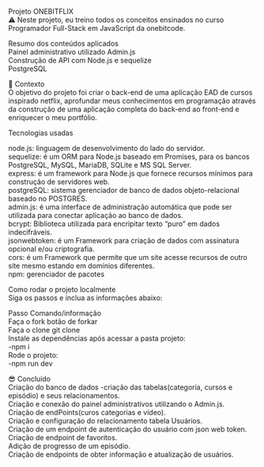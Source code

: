 Projeto
ONEBITFLIX<br>
⚠️ Neste projeto, eu treino todos os conceitos ensinados no curso Programador Full-Stack em JavaScript da onebitcode.<br>

Resumo dos conteúdos aplicados<br>
Painel administrativo utilizado Admin.js<br>
Construção de API com Node.js e sequelize<br>
PostgreSQL<br>

🧠 Contexto<br>
O objetivo do projeto foi criar o back-end de uma aplicação EAD de cursos inspirado netflix, aprofundar meus conhecimentos em programação através da construção de uma aplicação completa do back-end ao front-end e enriquecer o meu portfólio.<br>

Tecnologias usadas<br>

node.js: linguagem de desenvolvimento do lado do servidor.<br>
sequelize:	é um ORM para Node.js baseado em Promises, para os bancos PostgreSQL, MySQL, MariaDB, SQLite e MS SQL Server.<br>
express:	é um framework para Node.js que fornece recursos mínimos para construção de servidores web.<br>
postgreSQL:	sistema gerenciador de banco de dados objeto-relacional baseado no POSTGRES.<br>
admin.js:	é uma interface de administração automática que pode ser utilizada para conectar aplicação ao banco de dados.<br>
bcrypt:	Biblioteca utilizada para encripitar texto “puro” em dados indecifráveis.<br>
jsonwebtoken:	é um Framework para criação de dados com assinatura opcional e/ou criptografia.<br>
cors:	é um Framework que permite que um site acesse recursos de outro site mesmo estando em domínios diferentes.<br>
npm:	gerenciador de pacotes<br>

Como rodar o projeto localmente<br>
Siga os passos e inclua as informações abaixo:<br>

Passo	Comando/informação<br>
Faça o fork	botão de forkar<br>
Faça o clone	git clone<br>
Instale as dependências após acessar a pasta projeto:<br>
-npm i<br>
Rode o projeto:<br>
-npm run dev<br>

😎 Concluído<br>
Criação do banco de dados -criação das tabelas(categoria, cursos e episódio) e seus relacionamentos.<br>
Criação e conexão do painel administrativos utilizando o Admin.js.<br>
Criação de endPoints(curos categorias e vídeo).<br>
Criação e configuração do relacionamento tabela Usuários.<br>
Criação de um endpoint de autenticação do usuário com json web token.<br>
Criação de endpoint de favoritos.<br>
Adição de progresso de um episódio.<br>
Criação de endpoints de obter informação e atualização de usuários.<br>
